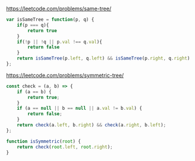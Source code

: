 https://leetcode.com/problems/same-tree/
```js
var isSameTree = function(p, q) {
    if(p === q){
        return true
    }
    if(!p || !q || p.val !== q.val){
        return false
    }
    return isSameTree(p.left, q.left) && isSameTree(p.right, q.right) 
};
```

https://leetcode.com/problems/symmetric-tree/
```js
const check = (a, b) => {
    if (a == b) {
        return true;
    }
    if (a == null || b == null || a.val != b.val) {
        return false;
    }
    return check(a.left, b.right) && check(a.right, b.left);
};

function isSymmetric(root) {
    return check(root.left, root.right);
}

```
